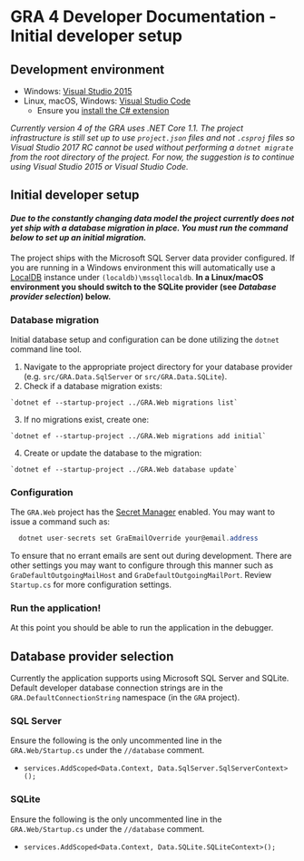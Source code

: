 # GRA 4 Developer Documentation - Initial developer setup

## Development environment

- Windows: [Visual Studio 2015](https://www.visualstudio.com/vs/)
- Linux, macOS, Windows: [Visual Studio Code](https://code.visualstudio.com/)
  - Ensure you [install the C# extension](https://code.visualstudio.com/docs/runtimes/dotnet)

*Currently version 4 of the GRA uses .NET Core 1.1. The project infrastructure is still set up to use `project.json` files and not `.csproj` files so Visual Studio 2017 RC cannot be used without performing a `dotnet migrate` from the root directory of the project. For now, the suggestion is to continue using Visual Studio 2015 or Visual Studio Code.*

## Initial developer setup

#### *Due to the constantly changing data model the project currently does not yet ship with a database migration in place. You must run the command below to set up an initial migration.*

The project ships with the Microsoft SQL Server data provider configured. If you are running in a Windows environment this will automatically use a [LocalDB](https://msdn.microsoft.com/en-us/library/hh510202.aspx) instance under `(localdb)\mssqllocaldb`. **In a Linux/macOS environment you should switch to the SQLite provider (see *Database provider selection*) below.**

### Database migration

Initial database setup and configuration can be done utilizing the `dotnet` command line tool.

  1. Navigate to the appropriate project directory for your database provider (e.g. `src/GRA.Data.SqlServer` or `src/GRA.Data.SQLite`).
  2. Check if a database migration exists:

    `dotnet ef --startup-project ../GRA.Web migrations list`

  3. If no migrations exist, create one:

    `dotnet ef --startup-project ../GRA.Web migrations add initial`

  4. Create or update the database to the migration:

    `dotnet ef --startup-project ../GRA.Web database update`

### Configuration

The `GRA.Web` project has the [Secret Manager](https://docs.microsoft.com/en-us/aspnet/core/security/app-secrets#secret-manager) enabled. You may want to issue a command such as:

```c#
  dotnet user-secrets set GraEmailOverride your@email.address 
```

To ensure that no errant emails are sent out during development. There are other settings you may want to configure through this manner such as `GraDefaultOutgoingMailHost` and `GraDefaultOutgoingMailPort`. Review `Startup.cs` for more configuration settings.

### Run the application!

At this point you should be able to run the application in the debugger.

## Database provider selection

Currently the application supports using Microsoft SQL Server and SQLite. Default developer database connection strings are in the `GRA.DefaultConnectionString` namespace (in the `GRA` project).

### SQL Server

Ensure the following is the only uncommented line in the `GRA.Web/Startup.cs` under the `//database` comment.

- `services.AddScoped<Data.Context, Data.SqlServer.SqlServerContext>();`

### SQLite

Ensure the following is the only uncommented line in the `GRA.Web/Startup.cs` under the `//database` comment.

- `services.AddScoped<Data.Context, Data.SQLite.SQLiteContext>();`
